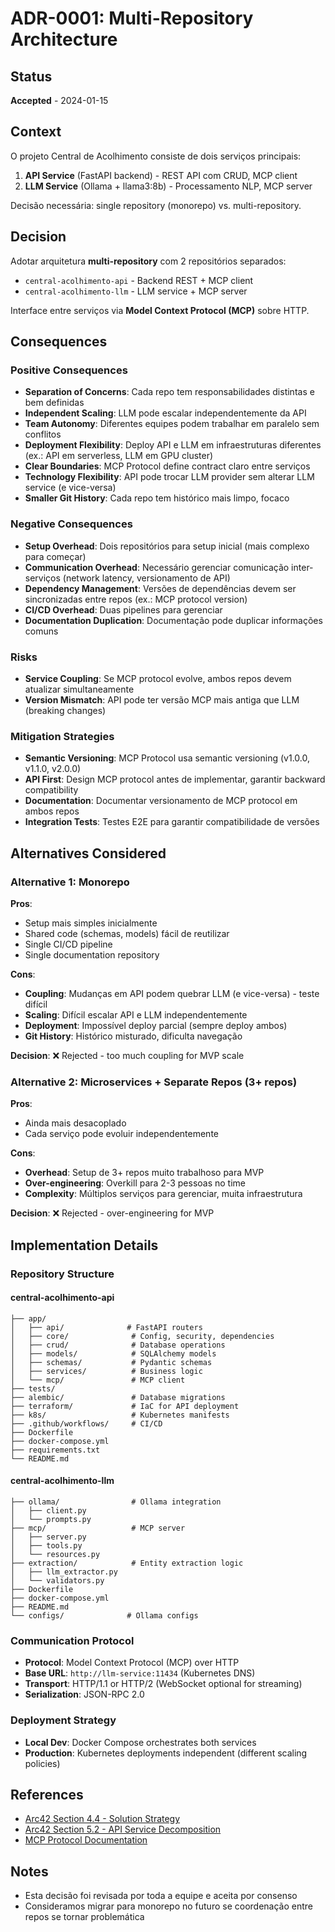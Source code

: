 # ADR-0001: Multi-Repository Architecture

## Status
**Accepted** - 2024-01-15

## Context
O projeto Central de Acolhimento consiste de dois serviços principais:
1. **API Service** (FastAPI backend) - REST API com CRUD, MCP client
2. **LLM Service** (Ollama + llama3:8b) - Processamento NLP, MCP server

Decisão necessária: single repository (monorepo) vs. multi-repository.

## Decision
Adotar arquitetura **multi-repository** com 2 repositórios separados:
- `central-acolhimento-api` - Backend REST + MCP client
- `central-acolhimento-llm` - LLM service + MCP server

Interface entre serviços via **Model Context Protocol (MCP)** sobre HTTP.

## Consequences

### Positive Consequences
- **Separation of Concerns**: Cada repo tem responsabilidades distintas e bem definidas
- **Independent Scaling**: LLM pode escalar independentemente da API
- **Team Autonomy**: Diferentes equipes podem trabalhar em paralelo sem conflitos
- **Deployment Flexibility**: Deploy API e LLM em infraestruturas diferentes (ex.: API em serverless, LLM em GPU cluster)
- **Clear Boundaries**: MCP Protocol define contract claro entre serviços
- **Technology Flexibility**: API pode trocar LLM provider sem alterar LLM service (e vice-versa)
- **Smaller Git History**: Cada repo tem histórico mais limpo, focaco

### Negative Consequences
- **Setup Overhead**: Dois repositórios para setup inicial (mais complexo para começar)
- **Communication Overhead**: Necessário gerenciar comunicação inter-serviços (network latency, versionamento de API)
- **Dependency Management**: Versões de dependências devem ser sincronizadas entre repos (ex.: MCP protocol version)
- **CI/CD Overhead**: Duas pipelines para gerenciar
- **Documentation Duplication**: Documentação pode duplicar informações comuns

### Risks
- **Service Coupling**: Se MCP protocol evolve, ambos repos devem atualizar simultaneamente
- **Version Mismatch**: API pode ter versão MCP mais antiga que LLM (breaking changes)

### Mitigation Strategies
- **Semantic Versioning**: MCP Protocol usa semantic versioning (v1.0.0, v1.1.0, v2.0.0)
- **API First**: Design MCP protocol antes de implementar, garantir backward compatibility
- **Documentation**: Documentar versionamento de MCP protocol em ambos repos
- **Integration Tests**: Testes E2E para garantir compatibilidade de versões

## Alternatives Considered

### Alternative 1: Monorepo
**Pros**:
- Setup mais simples inicialmente
- Shared code (schemas, models) fácil de reutilizar
- Single CI/CD pipeline
- Single documentation repository

**Cons**:
- **Coupling**: Mudanças em API podem quebrar LLM (e vice-versa) - teste difícil
- **Scaling**: Difícil escalar API e LLM independentemente
- **Deployment**: Impossível deploy parcial (sempre deploy ambos)
- **Git History**: Histórico misturado, dificulta navegação

**Decision**: ❌ Rejected - too much coupling for MVP scale

### Alternative 2: Microservices + Separate Repos (3+ repos)
**Pros**:
- Ainda mais desacoplado
- Cada serviço pode evoluir independentemente

**Cons**:
- **Overhead**: Setup de 3+ repos muito trabalhoso para MVP
- **Over-engineering**: Overkill para 2-3 pessoas no time
- **Complexity**: Múltiplos serviços para gerenciar, muita infraestrutura

**Decision**: ❌ Rejected - over-engineering for MVP

## Implementation Details

### Repository Structure

#### central-acolhimento-api
```
├── app/
│   ├── api/              # FastAPI routers
│   ├── core/              # Config, security, dependencies
│   ├── crud/              # Database operations
│   ├── models/            # SQLAlchemy models
│   ├── schemas/           # Pydantic schemas
│   ├── services/          # Business logic
│   └── mcp/               # MCP client
├── tests/
├── alembic/               # Database migrations
├── terraform/             # IaC for API deployment
├── k8s/                   # Kubernetes manifests
├── .github/workflows/     # CI/CD
├── Dockerfile
├── docker-compose.yml
├── requirements.txt
└── README.md
```

#### central-acolhimento-llm
```
├── ollama/                # Ollama integration
│   ├── client.py
│   └── prompts.py
├── mcp/                   # MCP server
│   ├── server.py
│   ├── tools.py
│   └── resources.py
├── extraction/            # Entity extraction logic
│   ├── llm_extractor.py
│   └── validators.py
├── Dockerfile
├── docker-compose.yml
├── README.md
└── configs/              # Ollama configs
```

### Communication Protocol
- **Protocol**: Model Context Protocol (MCP) over HTTP
- **Base URL**: `http://llm-service:11434` (Kubernetes DNS)
- **Transport**: HTTP/1.1 or HTTP/2 (WebSocket optional for streaming)
- **Serialization**: JSON-RPC 2.0

### Deployment Strategy
- **Local Dev**: Docker Compose orchestrates both services
- **Production**: Kubernetes deployments independent (different scaling policies)

## References
- [Arc42 Section 4.4 - Solution Strategy](../arc42/04-solution-strategy.md)
- [Arc42 Section 5.2 - API Service Decomposition](../arc42/05-building-blocks.md)
- [MCP Protocol Documentation](../mcp/mcp-overview.md)

## Notes
- Esta decisão foi revisada por toda a equipe e aceita por consenso
- Consideramos migrar para monorepo no futuro se coordenação entre repos se tornar problemática

